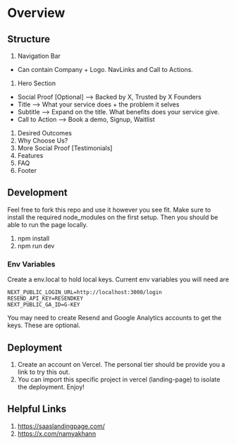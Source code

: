 # Overview

## Structure

1. Navigation Bar
- Can contain Company + Logo. NavLinks and Call to Actions.
1. Hero Section
- Social Proof [Optional] --> Backed by X, Trusted by X Founders
- Title --> What your service does + the problem it selves
- Subtitle --> Expand on the title. What benefits does your service give.
- Call to Action --> Book a demo, Signup, Waitlist
1. Desired Outcomes
1. Why Choose Us?
1. More Social Proof [Testimonials]
1. Features
1. FAQ
1. Footer

## Development

Feel free to fork this repo and use it however you see fit.
Make sure to install the required node_modules on the first setup. Then you should be able to run the page locally.

1. npm install
1. npm run dev

### Env Variables

Create a env.local to hold local keys. Current env variables you will need are

```
NEXT_PUBLIC_LOGIN_URL=http://localhost:3000/login
RESEND_API_KEY=RESENDKEY
NEXT_PUBLIC_GA_ID=G-KEY
```

You may need to create Resend and Google Analytics accounts to get the keys. These are optional.

## Deployment

1. Create an account on Vercel. The personal tier should be provide you a link to try this out.
1. You can import this specific project in vercel (landing-page) to isolate the deployment. Enjoy!

## Helpful Links

1. https://saaslandingpage.com/
1. https://x.com/namyakhann